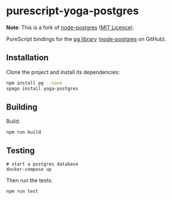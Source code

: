 # purescript-yoga-postgres

**Note**: This is a fork of [node-postgres](https://github.com/epost/purescript-node-postgres) ([MIT Licence](./LICENSE/purescript-node-postgress.LICENSE)).


PureScript bindings for the [pg library](https://www.npmjs.org/package/pg) ([node-postgres](https://github.com/brianc/node-postgres) on GitHub).

## Installation

Clone the project and install its dependencies:

```bash
npm install pg --save
spago install yoga-postgres
```

## Building

Build:

```
npm run build
```

## Testing

```
# start a postgres database
docker-compose up
```
Then run the tests:

```
npm run test
```
